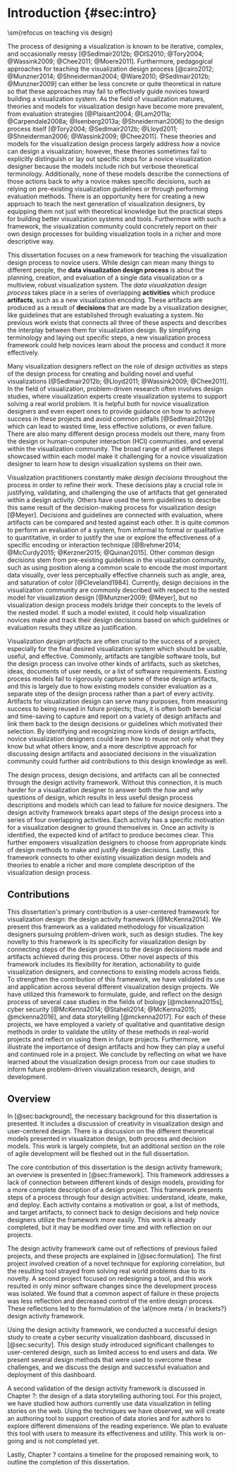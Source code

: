 # Introduction {#sec:intro}

\sm{refocus on teaching vis design}

<!--\sm{thoughts on we vs i?}-->

<!-- problem: teaching design -->
The process of designing a visualization is known to be iterative, complex, and
occasionally messy [@Sedlmair2012b; @DIS2010; @Tory2004; @Wassink2009;
@Chee2011; @Moere2011]. Furthermore, pedagogical approaches for teaching the
visualization design process [@cairo2012; @Munzner2014; @Shneiderman2004;
@Ware2010; @Sedlmair2012b; @Munzner2009] can either be less concrete or quite
theoretical in nature so that these approaches may fail to effectively guide
novices toward building a visualization system. As the field of visualization
matures, theories and models for visualization design have become more
prevalent, from evaluation strategies [@Plaisant2004; @Lam2011a;
@Carpendale2008a; @Isenberg2013a; @Shneiderman2006] to the design process itself
[@Tory2004; @Sedlmair2012b; @Lloyd2011; @Shneiderman2006; @Wassink2009;
@Chee2011]. These theories and models for the visualization design process
largely address _how_ a novice can design a visualization; however, these
theories sometimes fail to explicitly distinguish or lay out specific steps for
a novice visualization designer because the models include rich but verbose
theoretical terminology. Additionally, none of these models describe the
connections of those actions back to _why_ a novice makes specific decisions,
such as relying on pre-existing visualization guidelines or through performing
evaluation methods. There is an opportunity here for creating a new approach to
teach the next generation of visualization designers, by equipping them not just
with theoretical knowledge but the practical steps for building better
visualization systems and tools. Furthermore with such a framework, the
visualization community could concretely report on their own design processes
for building visualization tools in a richer and more descriptive way.


<!-- overview of framework -->
This dissertation focuses on a new framework for teaching the visualization
design process to novice users. While design can mean many things to different
people, the **data visualization design process** is about the planning,
creation, and evaluation of a single data visualization or a multiview, robust
visualization system. The _data visualization design process_ takes place in a
series of overlapping **activities** which produce **artifacts**, such as a new
visualization encoding. These artifacts are produced as a result of
**decisions** that are made by a visualization designer, like guidelines that
are established through evaluating a system. No previous work exists that
connects all three of these aspects and describes the interplay between them for
visualization design. By simplifying terminology and laying out specific steps,
a new visualization process framework could help novices learn about the process
and conduct it more effectively.


<!-- design activities -->
Many visualization designers reflect on the role of _design activities_ as steps
of the design process for creating and building novel and useful visualizations
[@Sedlmair2012b; @Lloyd2011; @Wassink2009; @Chee2011]. In the field of
visualization, problem-driven research often involves design studies, where
visualization experts create visualization systems to support solving a real
world problem. It is helpful both for novice visualization designers and even
expert ones to provide guidance on how to achieve success in these projects and
avoid common pitfalls [@Sedlmair2012b] which can lead to wasted time, less
effective solutions, or even failure. There are also many different design
process models out there, many from the design or human-computer interaction
(HCI) communities, and several within the visualization community. The broad
range of and different steps showcased within each model make it challenging for
a novice visualization designer to learn how to design visualization systems on
their own.


<!-- design decisions -->
Visualization practitioners constantly make _design decisions_ throughout the
process in order to refine their work. These decisions play a crucial role in
justifying, validating, and challenging the use of artifacts that get generated
within a design activity. Others have used the term guidelines to describe this
same result of the decision-making process for visualization design [@Meyer].
Decisions and guidelines are connected with evaluation, where artifacts can be
compared and tested against each other. It is quite common to perform an
evaluation of a system, from informal to formal or qualitative to quantitative,
in order to justify the use or explore the effectiveness of a specific encoding
or interaction technique [@Brehmer2014; @McCurdy2015; @Kerzner2015;
@Quinan2015]. Other common design decisions stem from pre-existing guidelines in
the visualization community, such as using position along a common scale to
encode the most important data visually, over less perceptually effective
channels such as angle, area, and saturation of color [@Cleveland1984].
Currently, design decisions in the visualization community are commonly
described with respect to the nested model for visualization design
[@Munzner2009; @Meyer], but no visualization design process models bridge their
concepts to the levels of the nested model. If such a model existed, it could
help visualization novices make and track their design decisions based on which
guidelines or evaluation results they utilize as justification.


<!-- design artifacts -->
Visualization _design artifacts_ are often crucial to the success of a project,
especially for the final desired visualization system which should be usable,
useful, and effective. Commonly, artifacts are tangible software tools, but the
design process can involve other kinds of artifacts, such as sketches, ideas,
documents of user needs, or a list of software requirements. Existing process
models fail to rigorously capture some of these design artifacts, and this is
largely due to how existing models consider evaluation as a separate step of the
design process rather than a part of every activity. Artifacts for visualization
design can serve many purposes, from measuring success to being reused in future
projects; thus, it is often both beneficial and time-saving to capture and
report on a variety of design artifacts and link them back to the design
decisions or guidelines which motivated their selection. By identifying and
recognizing more kinds of design artifacts, novice visualization designers could
learn how to reuse not only what they know but what others know, and a more
descriptive approach for discussing design artifacts and associated decisions in
the visualization community could further aid contributions to this design
knowledge as well.


<!-- again, the solution, the framework -->
<!--\sm{is this redundant with contributions below?}-->
The design process, design decisions, and artifacts can all be connected through
the design activity framework. Without this connection, it is much harder for a
visualization designer to answer both the *how* and *why* questions of design,
which results in less useful design process descriptions and models which can
lead to failure for novice designers. The design activity framework breaks apart
steps of the design process into a series of four overlapping activities. Each
activity has a specific motivation for a visualization designer to ground
themselves in. Once an activity is identified, the expected kind of artifact to
produce becomes clear. This further empowers visualization designers to choose
from appropriate kinds of design methods to make and justify design decisions.
Lastly, this framework connects to other existing visualization design models
and theories to enable a richer and more complete description of the
visualization design process.






## Contributions

This dissertation's primary contribution is a user-centered framework for
visualization design: the design activity framework [@McKenna2014]. We present
this framework as a validated methodology for visualization designers pursuing
problem-driven work, such as design studies. The key novelty to this framework
is its specificity for visualization design by connecting steps of the design
process to the design decisions made and artifacts achieved during this process.
Other novel aspects of this framework includes its flexibility for iteration,
actionability to guide visualization designers, and connections to existing
models across fields. To strengthen the contribution of this framework, we have
validated its use and application across several different visualization design
projects. We have utilized this framework to formulate, guide, and reflect on
the design process of several case studies in the fields of biology
[@mckenna2015s], cyber security [@McKenna2014; @Staheli2014; @McKenna2015;
@mckenna2016], and data storytelling [@mckenna2017]. For each of these projects,
we have employed a variety of qualitative and quantitative design methods in
order to validate the utility of these methods in real-world projects and
reflect on using them in future projects. Furthermore, we illustrate the
importance of design artifacts and how they can play a useful and continued role
in a project. We conclude by reflecting on what we have learned about the
visualization design process from our case studies to inform future
problem-driven visualization research, design, and development.





## Overview

In [@sec:background], the necessary background for this dissertation is presented. It
includes a discussion of creativity in visualization design and user-centered
design. There is a discussion on the different theoretical models presented in
visualization design, both process and decision models. This work is largely
complete, but an additional section on the role of agile development will be
fleshed out in the full dissertation.


The core contribution of this dissertation is the design activity framework; an
overview is presented in [@sec:framework]. This framework addresses a lack of
connection between different kinds of design models, providing for a more
complete description of a design project. This framework presents steps of a
process through four design activities: understand, ideate, make, and deploy.
Each activity contains a motivation or goal, a list of methods, and target
artifacts, to connect back to design decisions and help novice designers utilize
the framework more easily. This work is already completed, but it may be
modified over time and with reflection on our projects.


The design activity framework came out of reflections of previous failed
projects, and these projects are explained in [@sec:formulation]. The first project
involved creation of a novel technique for exploring correlation, but the
resulting tool strayed from solving real world problems due to its novelty. A
second project focused on redesigning a tool, and this work resulted in only
minor software changes since the development process was isolated. We found that
a common aspect of failure in these projects was less reflection and decreased
control of the entire design process. These reflections led to the formulation
of the \al{more meta / in brackets?} design activity framework.


Using the design activity framework, we conducted a successful design study to
create a cyber security visualization dashboard, discussed in [@sec:security]. This
design study introduced significant challenges to user-centered design, such as
limited access to end users and data. We present several design methods that
were used to overcome these challenges, and we discuss the design and successful
evaluation and deployment of this dashboard.


A second validation of the design activity framework is discussed in Chapter ?:
the design of a data storytelling authoring tool. For this project, we have
studied how authors currently use data visualization in telling stories on the
web. Using the techniques we have observed, we will create an authoring tool to
support creation of data stories and for authors to explore different dimensions
of the reading experience. We plan to evaluate this tool with users to measure
its effectiveness and utility. This work is on-going and is not completed yet.


Lastly, Chapter ? contains a timeline for the proposed remaining work, to
outline the completion of this dissertation.

